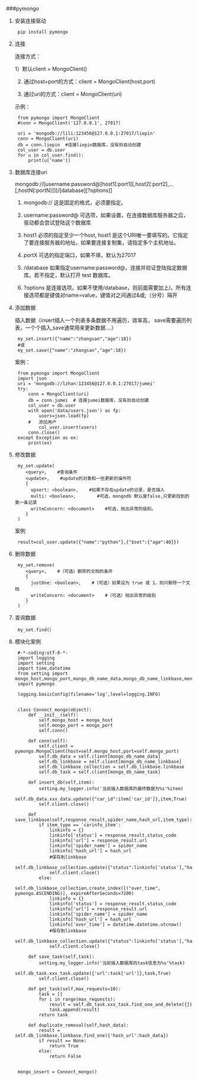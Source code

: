 ###pymongo

1. 安装连接驱动

		pip install pymongo
		
2. 连接

	连接方式：

	1）默认client = MongoClient()
	
	2) 通过host+port的方式：client = MongoClient(host,port)
	
	3) 通过uri的方式：client = MongoClient(uri)
	
	示例：
		
		from pymongo import MongoClient
		#conn = MongoClient('127.0.0.1', 27017)
		
		uri = 'mongodb://lili:123456@127.0.0.1:27017/liepin'
		conn = MongoClient(uri)
		db = conn.liepin  #连接liepin数据库，没有则自动创建
		col_user = db.user
		for u in col_user.find():
		    print(u['name'])
3. 数据库连接uri

	mongodb://[username:password@]host1[:port1][,host2[:port2],...[,hostN[:portN]]][/[database][?options]]
	
	1. mongodb:// 这是固定的格式，必须要指定。

	1. username:password@ 可选项，如果设置，在连接数据库服务器之后，驱动都会尝试登陆这个数据库
	
	1. host1 必须的指定至少一个host, host1 是这个URI唯一要填写的。它指定了要连接服务器的地址。如果要连接复制集，请指定多个主机地址。
	
	1. portX 可选的指定端口，如果不填，默认为27017
	
	1. /database 如果指定username:password@，连接并验证登陆指定数据库。若不指定，默认打开 test 数据库。
	
	1. ?options 是连接选项。如果不使用/database，则前面需要加上/。所有连接选项都是键值对name=value，键值对之间通过&或;（分号）隔开

4. 添加数据

	插入数据（insert插入一个列表多条数据不用遍历，效率高， save需要遍历列表，一个个插入,save通常用来更新数据....）

		my_set.insert({"name":"zhangsan","age":18})
		#或
		my_set.save({"name":"zhangsan","age":18})
		
	案例：
	
		from pymongo import MongoClient
		import json
		uri = 'mongodb://lzhan:123456@127.0.0.1:27017/jumei'
		try:
		    conn = MongoClient(uri)
		    db = conn.jumei  # 连接jumei数据库，没有则自动创建
		    col_user = db.user
		    with open('data/users.json') as fp:
		        users=json.load(fp)
		    #   添加用户
		        col_user.insert(users)
		    conn.close()
		except Exception as ex:
		    print(ex)
5. 修改数据

		my_set.update(
		   <query>,    #查询条件
		   <update>,    #update的对象和一些更新的操作符
		   {
		     upsert: <boolean>,    #如果不存在update的记录，是否插入
		     multi: <boolean>,        #可选，mongodb 默认是false,只更新找到的第一条记录
		     writeConcern: <document>    #可选，抛出异常的级别。
		   }
		)
		
	案例
	
		result=col_user.update({"name":"python"},{"$set":{"age":40}})
		
6. 删除数据

		my_set.remove(
		   <query>,    #（可选）删除的文档的条件
		   {
		     justOne: <boolean>,    #（可选）如果设为 true 或 1，则只删除一个文档
		     writeConcern: <document>    #（可选）抛出异常的级别
		   }
		)
		
7. 查询数据

		my_set.find(）
		
8. 模块化案例

		#-*-coding:utf-8-*-
		import logging
		import setting
		import time,datetime
		from setting import mongo_host,mongo_port,mongo_db_name_data,mongo_db_name_linkbase,mongo_db_name_task
		import pymongo
		
		logging.basicConfig(filename='log',level=logging.INFO)
		
		
		class Connect_mongo(object):
		    def __init__(self):
		        self.mongo_host = mongo_host
		        self.mongo_port = mongo_port
		        self.conn()
		
		    def conn(self):
		        self.client = pymongo.MongoClient(host=self.mongo_host,port=self.mongo_port)
		        self.db_data = self.client[mongo_db_name_data]
		        self.db_linkbase = self.client[mongo_db_name_linkbase]
		        self.db_linkbase_collection = self.db_linkbase.linkbase
		        self.db_task = self.client[mongo_db_name_task]
		
		    def insert_db(self,item):
		        setting.my_logger.info('当前插入数据库的最终数据为%s'%item)
		        self.db_data.xxx_data.update({"car_id":item['car_id']},item,True)
		        self.client.close()
		
		    def save_linkbase(self,response_result,spider_name,hash_url,item_type):
		        if item_type == 'carinfo_item':
		            linkinfo = {}
		            linkinfo['status'] = response_result.status_code
		            linkinfo['url'] = response_result.url
		            linkinfo['spider_name'] = spider_name
		            linkinfo['hash_url'] = hash_url
		            #保存到linkbase
		            self.db_linkbase_collection.update({"status":linkinfo['status'],"hash_url":hash_url},linkinfo,True)
		            self.client.close()
		        else:
		            self.db_linkbase_collection.create_index([("over_time", pymongo.ASCENDING)], expireAfterSeconds=7200)
		            linkinfo = {}
		            linkinfo['status'] = response_result.status_code
		            linkinfo['url'] = response_result.url
		            linkinfo['spider_name'] = spider_name
		            linkinfo['hash_url'] = hash_url
		            linkinfo['over_time'] = datetime.datetime.utcnow()
		            #保存到linkbase
		            self.db_linkbase_collection.update({"status":linkinfo['status'],"hash_url":hash_url},linkinfo,True)
		            self.client.close()
		
		    def save_task(self,task):
		        setting.my_logger.info('当前插入数据库的task信息为%s'%task)
		        self.db_task.xxx_task.update({'url':task['url']},task,True)
		        self.client.close()
		
		    def get_task(self,max_requests=10):
		        task = []
		        for i in range(max_requests):
		            result = self.db_task.xxx_task.find_one_and_delete({})
		            task.append(result)
		        return task
		
		    def duplicate_removal(self,hash_data):
		        result = self.db_linkbase.linkbase.find_one({'hash_url':hash_data})
		        if result == None:
		            return True
		        else:
		            return False
		
		
		mongo_insert = Connect_mongo()